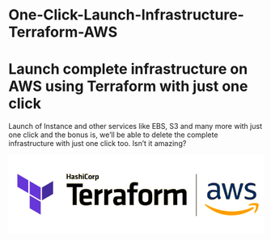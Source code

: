 # One-Click-Launch-Infrastructure-Terraform-AWS

# Launch complete infrastructure on AWS using Terraform with just one click
Launch of Instance and other services like EBS, S3 and many more with just one click and the bonus is, we’ll be able to delete the complete infrastructure with just one click too. Isn’t it amazing?

<img src="images/terraform-x-aws-1_edited.jpg">
